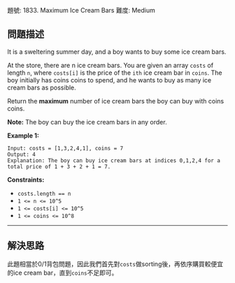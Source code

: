 題號: 1833. Maximum Ice Cream Bars
難度: Medium

## 問題描述

It is a sweltering summer day, and a boy wants to buy some ice cream bars.

At the store, there are n ice cream bars. You are given an array `costs` of length `n`, where `costs[i]` is the price of the `ith` ice cream bar in `coins`. The boy initially has coins coins to spend, and he wants to buy as many ice cream bars as possible. 

Return the **maximum** number of ice cream bars the boy can buy with coins coins.

**Note:** The boy can buy the ice cream bars in any order.

**Example 1:**
```
Input: costs = [1,3,2,4,1], coins = 7
Output: 4
Explanation: The boy can buy ice cream bars at indices 0,1,2,4 for a total price of 1 + 3 + 2 + 1 = 7.
```
**Constraints:**

- `costs.length == n`
- `1 <= n <= 10^5`
- `1 <= costs[i] <= 10^5`
- `1 <= coins <= 10^8`

---
## 解決思路

此題相當於0/1背包問題，因此我們首先對`costs`做sorting後，再依序購買較便宜的ice cream bar，直到`coins`不足即可。